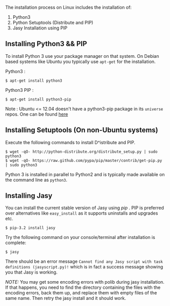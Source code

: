 The installation process on Linux includes the installation of:

1. Python3
2. Python Setuptools (Distribute and PIP)
3. Jasy Installation using PIP

Installing Python3 && PIP
-------------------------

To install Python 3 use your package manager on that system. On Debian based systems like Ubuntu you typically use `apt-get` for the installation. 

Python3 : 

    $ apt-get install python3

Python3 PIP : 

    $ apt-get install python3-pip

Note : Ubuntu <= 12.04 doesn't have a python3-pip package in its `universe` repos. One can be found [here](http://ubuntu.mirror.cambrium.nl/ubuntu//pool/universe/p/python-pip/python3-pip_1.1-3_all.deb)

Installing Setuptools (On non-Ubuntu systems)
---------------------------------------------

Execute the following commands to install D^istribute and PIP.

    $ wget -qO- http://python-distribute.org/distribute_setup.py | sudo python3
    $ wget -qO- https://raw.github.com/pypa/pip/master/contrib/get-pip.py | sudo python3

Python 3 is installed in parallel to Python2 and is typically made available on the command line as `python3`.

Installing Jasy
---------------

You can install the current stable version of Jasy using _pip_ . PIP is preferred over alternatives like `easy_install` as it supports uninstalls and upgrades etc. 

    $ pip-3.2 install jasy

Try the following command on your console/terminal after installation is complete:

    $ jasy

There should be an error message `Cannot find any Jasy script with task definitions (jasyscript.py)!` which is in fact a success message showing you that Jasy is working.


_NOTE:_ You may get some encoding errors with polib during jasy installation. If that happens, you need to find the directory containing the files with the encoding errors, back them up, and replace them with empty files of the same name. Then retry the jasy install and it should work.